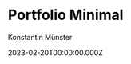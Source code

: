 ---
title: Portfolio Minimal
github: https://github.com/konstantinmuenster/gatsby-theme-portfolio-minimal
demo: https://gatsby-theme-portfolio-minimal.netlify.app/
author: Konstantin Münster
author_link: https://github.com/konstantinmuenster
date: 2023-02-20T00:00:00.000Z
description: A modern one-page portfolio with a clean yet expressive design.
ssg:
  - Gatsby
css: null
cms:
  - Markdown
category:
  - Portfolio
draft: false
publish_date: '2021-04-04T14:25:49Z'
update_date: '2023-03-13T14:01:06Z'
github_star: 95
github_fork: 55
---